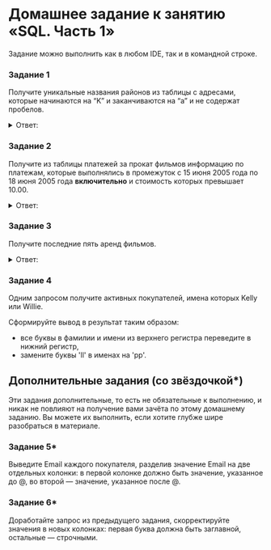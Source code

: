# Домашнее задание к занятию «SQL. Часть 1»

Задание можно выполнить как в любом IDE, так и в командной строке.

### Задание 1

Получите уникальные названия районов из таблицы с адресами, которые начинаются на “K” и заканчиваются на “a” и не содержат пробелов.

<details> 
<summary> Ответ:  </summary>
  
```
SELECT DISTINCT district FROM address WHERE district like 'K%a' and POSITION(' ' IN district) = 0;
```

![](https://user-images.githubusercontent.com/136073445/272538207-827a4b2e-157b-4ab0-9701-bdf1144fb9b6.png)
</details>

### Задание 2

Получите из таблицы платежей за прокат фильмов информацию по платежам, которые выполнялись в промежуток с 15 июня 2005 года по 18 июня 2005 года **включительно** и стоимость которых превышает 10.00.

<details> 
<summary> Ответ:  </summary>

```
SELECT payment_date, amount FROM payment WHERE Date(payment_date) between '2005-06-15' and '2005-06-18' and amount > 10.0;
```

![](https://user-images.githubusercontent.com/136073445/272539968-ea66f6e3-839e-4d28-a03d-583eb09457af.png)

</details>
  
### Задание 3

Получите последние пять аренд фильмов.

<details> 
<summary> Ответ:  </summary>
  
```
SELECT * FROM rental ORDER BY rental_date DESC LIMIT 5;
```

![](https://user-images.githubusercontent.com/136073445/272548558-cbf569bb-e5d4-401c-afbb-60fe9f60033b.png)

</details>

### Задание 4

Одним запросом получите активных покупателей, имена которых Kelly или Willie. 

Сформируйте вывод в результат таким образом:
- все буквы в фамилии и имени из верхнего регистра переведите в нижний регистр,
- замените буквы 'll' в именах на 'pp'.

## Дополнительные задания (со звёздочкой*)
Эти задания дополнительные, то есть не обязательные к выполнению, и никак не повлияют на получение вами зачёта по этому домашнему заданию. Вы можете их выполнить, если хотите глубже шире разобраться в материале.

### Задание 5*

Выведите Email каждого покупателя, разделив значение Email на две отдельных колонки: в первой колонке должно быть значение, указанное до @, во второй — значение, указанное после @.

### Задание 6*

Доработайте запрос из предыдущего задания, скорректируйте значения в новых колонках: первая буква должна быть заглавной, остальные — строчными.
